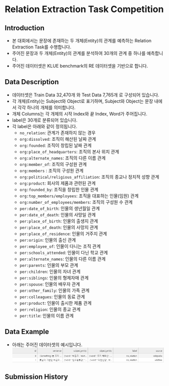 # Relation Extraction Task Competition
## Introduction
- 본 대회에서는 문장에 존재하는 두 개체(Entity)의 관계를 예측하는 Relation Extraction Task를 수행합니다.
- 주어진 문장과 두 개체(Entity)의 관계를 분석하여 30개의 관계 중 하나를 예측합니다.
- 주어진 데이터셋은 KLUE benchmark의 RE 데이터셋을 기반으로 합니다.

## Data Description
- 데이터셋은 Train Data 32,470개 와 Test Data 7,765개 로 구성되어 있습니다.
- 각 개체(Entity)는 Subject와 Object로 표기하며, Subject와 Object는 문장 내에서 각각 하나의 개체를 의미합니다.
- 개체 Columns는 각 개체의 시작 Index와 끝 Index, Word가 주어집니다.
- label은 30개로 분류되어 있습니다.
- 각 label은 아래와 같이 정의됩니다.
  - `no_relation`: 관계가 존재하지 않는 경우
  - `org:dissolved`: 조직이 해산된 날짜 관계
  - `org:founded`: 조직이 창립된 날짜 관계
  - `org:place_of_headquarters`: 조직의 본사 위치 관계
  - `org:alternate_names`: 조직의 다른 이름 관계
  - `org:member_of`: 조직의 구성원 관계
  - `org:members` : 조직의 구성원 관계
  - `org:political/religious_affiliation`: 조직의 종교나 정치적 성향 관계
  - `org:product`: 회사의 제품과 관련된 관계
  - `org:founded_by`: 조직을 창립한 인물 관계
  - `org:top_members/employees`: 조직을 대표하는 인물(임원) 관계
  - `org:number_of_employees/members`: 조직의 구성원 수 관계
  - `per:date_of_birth`: 인물의 생년월일 관계
  - `per:date_of_death`: 인물의 사망일 관계
  - `per:place_of_birth`: 인물의 출생지 관계
  - `per:place_of_death`: 인물의 사망지 관계
  - `per:place_of_residence`: 인물의 거주지 관계
  - `per:origin`: 인물의 출신 관계
  - `per:employee_of`: 인물이 다니는 조직 관계
  - `per:schools_attended`: 인물이 다닌 학교 관계
  - `per:alternate_names`: 인물의 다른 이름 관계
  - `per:parents`: 인물의 부모 관계
  - `per:children`: 인물의 자녀 관계
  - `per:siblings`: 인물의 형제자매 관계
  - `per:spouse`: 인물의 배우자 관계
  - `per:other_family`: 인물의 가족 관계
  - `per:colleagues`: 인물의 동료 관계
  - `per:product`: 인물이 출시한 제품 관계
  - `per:religion`: 인물의 종교 관계
  - `per:title`: 인물의 이름 관계

## Data Example
- 아래는 주어진 데이터셋의 예시입니다.
![img.png](img.png)


## Submission History
